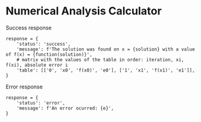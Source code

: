 # Numerical Analysis Calculator

Success response
```
response = {
    'status': 'success',
    'message': f'The solution was found on x = {solution} with a value of f(x) = {function(solution)}',
    # matrix with the values of the table in order: iteration, xi, f(xi), absolute error i
    'table': [['0', 'x0', 'f(x0)', 'e0'], ['1', 'x1', 'f(x1)', 'e1']],
}
```

Error response
```
response = {
    'status': 'error',
    'message': f'An error ocurred: {e}',
}
```
